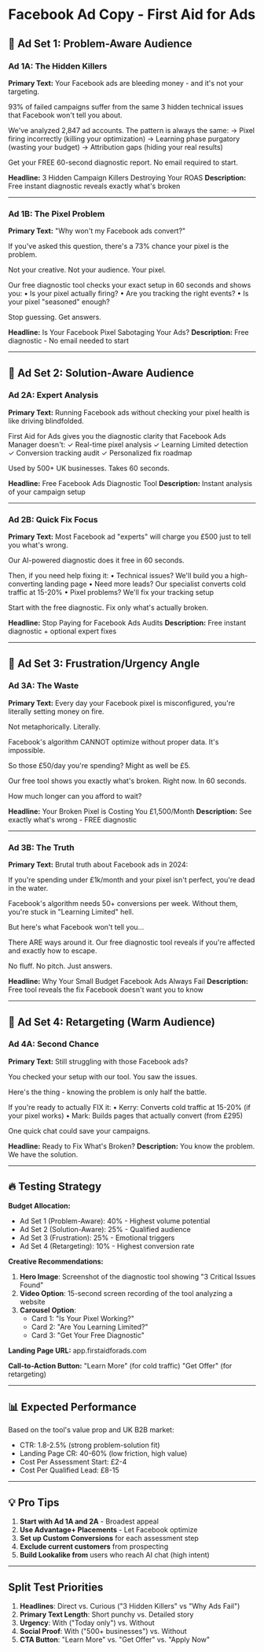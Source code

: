 # Facebook Ad Copy - First Aid for Ads

## 🎯 Ad Set 1: Problem-Aware Audience

### Ad 1A: The Hidden Killers
**Primary Text:**
Your Facebook ads are bleeding money - and it's not your targeting.

93% of failed campaigns suffer from the same 3 hidden technical issues that Facebook won't tell you about.

We've analyzed 2,847 ad accounts. The pattern is always the same:
→ Pixel firing incorrectly (killing your optimization)
→ Learning phase purgatory (wasting your budget)
→ Attribution gaps (hiding your real results)

Get your FREE 60-second diagnostic report. No email required to start.

**Headline:** 3 Hidden Campaign Killers Destroying Your ROAS
**Description:** Free instant diagnostic reveals exactly what's broken

---

### Ad 1B: The Pixel Problem
**Primary Text:**
"Why won't my Facebook ads convert?"

If you've asked this question, there's a 73% chance your pixel is the problem.

Not your creative. Not your audience. Your pixel.

Our free diagnostic tool checks your exact setup in 60 seconds and shows you:
• Is your pixel actually firing?
• Are you tracking the right events?
• Is your pixel "seasoned" enough?

Stop guessing. Get answers.

**Headline:** Is Your Facebook Pixel Sabotaging Your Ads?
**Description:** Free diagnostic - No email needed to start

---

## 🎯 Ad Set 2: Solution-Aware Audience

### Ad 2A: Expert Analysis
**Primary Text:**
Running Facebook ads without checking your pixel health is like driving blindfolded.

First Aid for Ads gives you the diagnostic clarity that Facebook Ads Manager doesn't:
✓ Real-time pixel analysis
✓ Learning Limited detection
✓ Conversion tracking audit
✓ Personalized fix roadmap

Used by 500+ UK businesses. Takes 60 seconds.

**Headline:** Free Facebook Ads Diagnostic Tool
**Description:** Instant analysis of your campaign setup

---

### Ad 2B: Quick Fix Focus
**Primary Text:**
Most Facebook ad "experts" will charge you £500 just to tell you what's wrong.

Our AI-powered diagnostic does it free in 60 seconds.

Then, if you need help fixing it:
• Technical issues? We'll build you a high-converting landing page
• Need more leads? Our specialist converts cold traffic at 15-20%
• Pixel problems? We'll fix your tracking setup

Start with the free diagnostic. Fix only what's actually broken.

**Headline:** Stop Paying for Facebook Ads Audits
**Description:** Free instant diagnostic + optional expert fixes

---

## 🎯 Ad Set 3: Frustration/Urgency Angle

### Ad 3A: The Waste
**Primary Text:**
Every day your Facebook pixel is misconfigured, you're literally setting money on fire.

Not metaphorically. Literally.

Facebook's algorithm CANNOT optimize without proper data. It's impossible.

So those £50/day you're spending? Might as well be £5.

Our free tool shows you exactly what's broken. Right now. In 60 seconds.

How much longer can you afford to wait?

**Headline:** Your Broken Pixel is Costing You £1,500/Month
**Description:** See exactly what's wrong - FREE diagnostic

---

### Ad 3B: The Truth
**Primary Text:**
Brutal truth about Facebook ads in 2024:

If you're spending under £1k/month and your pixel isn't perfect, you're dead in the water.

Facebook's algorithm needs 50+ conversions per week. Without them, you're stuck in "Learning Limited" hell.

But here's what Facebook won't tell you...

There ARE ways around it. Our free diagnostic tool reveals if you're affected and exactly how to escape.

No fluff. No pitch. Just answers.

**Headline:** Why Your Small Budget Facebook Ads Always Fail
**Description:** Free tool reveals the fix Facebook doesn't want you to know

---

## 🎯 Ad Set 4: Retargeting (Warm Audience)

### Ad 4A: Second Chance
**Primary Text:**
Still struggling with those Facebook ads?

You checked your setup with our tool. You saw the issues.

Here's the thing - knowing the problem is only half the battle.

If you're ready to actually FIX it:
• Kerry: Converts cold traffic at 15-20% (if your pixel works)
• Mark: Builds pages that actually convert (from £295)

One quick chat could save your campaigns.

**Headline:** Ready to Fix What's Broken?
**Description:** You know the problem. We have the solution.

---

## 🔥 Testing Strategy

**Budget Allocation:**
- Ad Set 1 (Problem-Aware): 40% - Highest volume potential
- Ad Set 2 (Solution-Aware): 25% - Qualified audience
- Ad Set 3 (Frustration): 25% - Emotional triggers
- Ad Set 4 (Retargeting): 10% - Highest conversion rate

**Creative Recommendations:**
1. **Hero Image**: Screenshot of the diagnostic tool showing "3 Critical Issues Found"
2. **Video Option**: 15-second screen recording of the tool analyzing a website
3. **Carousel Option**:
   - Card 1: "Is Your Pixel Working?"
   - Card 2: "Are You Learning Limited?"
   - Card 3: "Get Your Free Diagnostic"

**Landing Page URL:**
app.firstaidforads.com

**Call-to-Action Button:**
"Learn More" (for cold traffic)
"Get Offer" (for retargeting)

---

## 📊 Expected Performance

Based on the tool's value prop and UK B2B market:
- CTR: 1.8-2.5% (strong problem-solution fit)
- Landing Page CR: 40-60% (low friction, high value)
- Cost Per Assessment Start: £2-4
- Cost Per Qualified Lead: £8-15

---

## 💡 Pro Tips

1. **Start with Ad 1A and 2A** - Broadest appeal
2. **Use Advantage+ Placements** - Let Facebook optimize
3. **Set up Custom Conversions** for each assessment step
4. **Exclude current customers** from prospecting
5. **Build Lookalike from** users who reach AI chat (high intent)

---

## Split Test Priorities

1. **Headlines**: Direct vs. Curious ("3 Hidden Killers" vs "Why Ads Fail")
2. **Primary Text Length**: Short punchy vs. Detailed story
3. **Urgency**: With ("Today only") vs. Without
4. **Social Proof**: With ("500+ businesses") vs. Without
5. **CTA Button**: "Learn More" vs. "Get Offer" vs. "Apply Now"